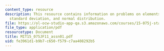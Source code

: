 ```yaml
---
content_type: resource
description: This resource contains information on problems on elements in the vector,
  standard deviation, and normal distribution.
file: https://ol-ocw-studio-app-qa.s3.amazonaws.com/courses/15-075j-statistical-thinking-and-data-analysis-fall-2011/fe3961d1b9b7c650f579c7aa408292b5_MIT15_075JF11_assn01.pdf
file_type: application/pdf
resourcetype: Document
title: MIT15_075JF11_assn01.pdf
uid: fe3961d1-b9b7-c650-f579-c7aa408292b5
---
```

